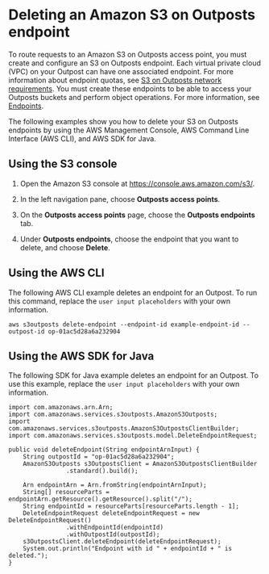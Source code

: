 # Deleting an Amazon S3 on Outposts endpoint<a name="S3OutpostsDeleteEndpoints"></a>

To route requests to an Amazon S3 on Outposts access point, you must create and configure an S3 on Outposts endpoint\. Each virtual private cloud \(VPC\) on your Outpost can have one associated endpoint\. For more information about endpoint quotas, see [ S3 on Outposts network requirements](S3OnOutpostsRestrictionsLimitations.md#S3OnOutpostsConnectivityRestrictions)\. You must create these endpoints to be able to access your Outposts buckets and perform object operations\. For more information, see [Endpoints](S3OutpostsWorkingBuckets.md#S3OutpostsEP)\.

The following examples show you how to delete your S3 on Outposts endpoints by using the AWS Management Console, AWS Command Line Interface \(AWS CLI\), and AWS SDK for Java\.

## Using the S3 console<a name="s3-outposts-endpoint-delete"></a>

1. Open the Amazon S3 console at [https://console\.aws\.amazon\.com/s3/](https://console.aws.amazon.com/s3/)\.

1. In the left navigation pane, choose **Outposts access points**\.

1. On the **Outposts access points** page, choose the **Outposts endpoints** tab\.

1. Under **Outposts endpoints**, choose the endpoint that you want to delete, and choose **Delete**\.

## Using the AWS CLI<a name="S3OutpostsDeleteEndpointCLI"></a>

The following AWS CLI example deletes an endpoint for an Outpost\. To run this command, replace the `user input placeholders` with your own information\.

```
aws s3outposts delete-endpoint --endpoint-id example-endpoint-id --outpost-id op-01ac5d28a6a232904
```

## Using the AWS SDK for Java<a name="S3OutpostsDeleteEndpointJava"></a>

The following SDK for Java example deletes an endpoint for an Outpost\. To use this example, replace the `user input placeholders` with your own information\.

```
import com.amazonaws.arn.Arn;
import com.amazonaws.services.s3outposts.AmazonS3Outposts;
import com.amazonaws.services.s3outposts.AmazonS3OutpostsClientBuilder;
import com.amazonaws.services.s3outposts.model.DeleteEndpointRequest;

public void deleteEndpoint(String endpointArnInput) {
    String outpostId = "op-01ac5d28a6a232904";
    AmazonS3Outposts s3OutpostsClient = AmazonS3OutpostsClientBuilder
                .standard().build();
                
    Arn endpointArn = Arn.fromString(endpointArnInput);
    String[] resourceParts = endpointArn.getResource().getResource().split("/");
    String endpointId = resourceParts[resourceParts.length - 1];
    DeleteEndpointRequest deleteEndpointRequest = new DeleteEndpointRequest()
                .withEndpointId(endpointId)
                .withOutpostId(outpostId);
    s3OutpostsClient.deleteEndpoint(deleteEndpointRequest);
    System.out.println("Endpoint with id " + endpointId + " is deleted.");
}
```